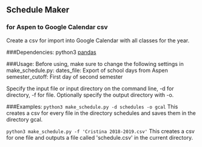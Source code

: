 ## Schedule Maker 
### for Aspen to Google Calendar csv

Create a csv for import into Google Calendar with all classes for the year. 

###Dependencies: 
python3
[pandas](https://pandas.pydata.org/)

###Usage:
Before using, make sure to change the following settings in make_schedule.py:
dates_file: Export of school days from Aspen
semester_cutoff: First day of second semester

Specify the input file or input directory on the command line, -d for directory, -f for file.
Optionally specify the output directory with -o.

###Examples:
`python3 make_schedule.py -d schedules -o gcal`
This creates a csv for every file in the directory schedules and saves them in the directory gcal.

`python3 make_schedule.py -f 'Cristina 2018-2019.csv'`
This creates a csv for one file and outputs a file called 'schedule.csv' in the current directory. 
